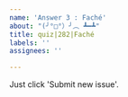 ```yaml
---
name: 'Answer 3 : Faché'
about: "(╯°□°）╯︵ ┻━┻"
title: quiz|282|Faché
labels: ''
assignees: ''

---
```


Just click 'Submit new issue'.
